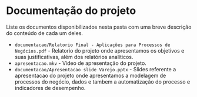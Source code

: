# Documentação do projeto

Liste os documentos disponibilizados nesta pasta com uma breve descrição do conteúdo de cada um deles.

* `documentacao/Relatorio Final - Aplicações para Processos de Negócios.pdf` - Relatorio do projeto onde apresentamos os objetivos e suas justificativas, além dos relatórios analíticos.
* `apresentacao.mkv` - Vídeo de apresentação do projeto.
* `documentacao/Apresentacao slide Varejo.pptx` - Slides referente a apresentacao do projeto onde apresentamos a modelagem de processos do negócio, dados e tambem a automatização do processo e indicadores de desempenho.


